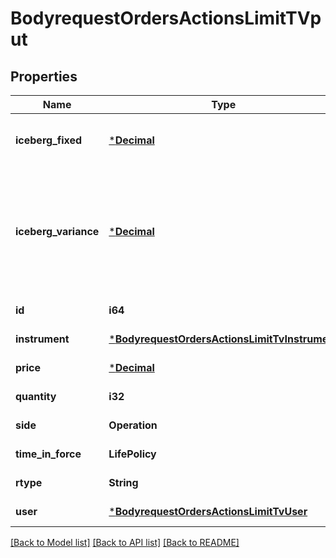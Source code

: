 # BodyrequestOrdersActionsLimitTVput

## Properties
Name | Type | Description | Notes
------------ | ------------- | ------------- | -------------
**iceberg_fixed** | [***Decimal**](BigDecimal.md) | Видимая постоянная часть айсберг-заявки в лотах | [default to null]
**iceberg_variance** | [***Decimal**](BigDecimal.md) | Амплитуда отклонения (в % от icebergFixed) случайной надбавки к видимой части айсберг-заявки. Только срочный рынок | [default to null]
**id** | **i64** | Идентификатор заявки | [default to null]
**instrument** | [***BodyrequestOrdersActionsLimitTvInstrument**](bodyrequest_OrdersActionsLimitTV_instrument.md) |  | [default to null]
**price** | [***Decimal**](BigDecimal.md) | Цена | [default to null]
**quantity** | **i32** | Количество | [default to null]
**side** | **Operation** |  | [default to null]
**time_in_force** | **LifePolicy** |  | [default to null]
**rtype** | **String** | Тип заявки | [default to null]
**user** | [***BodyrequestOrdersActionsLimitTvUser**](bodyrequest_OrdersActionsLimitTV_user.md) |  | [default to null]

[[Back to Model list]](../README.md#documentation-for-models) [[Back to API list]](../README.md#documentation-for-api-endpoints) [[Back to README]](../README.md)

